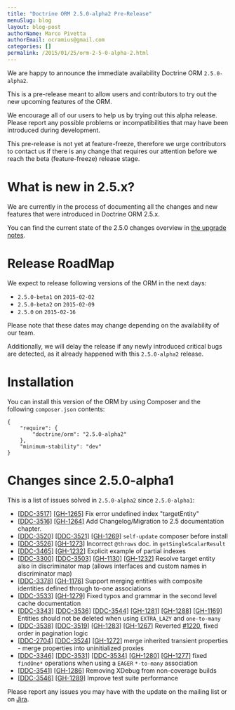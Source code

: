 ```yaml
---
title: "Doctrine ORM 2.5.0-alpha2 Pre-Release"
menuSlug: blog
layout: blog-post
authorName: Marco Pivetta
authorEmail: ocramius@gmail.com
categories: []
permalink: /2015/01/25/orm-2-5-0-alpha-2.html
---
```

We are happy to announce the immediate availability Doctrine ORM
`2.5.0-alpha2`.

This is a pre-release meant to allow users and contributors to try out
the new upcoming features of the ORM.

We encourage all of our users to help us by trying out this alpha
release. Please report any possible problems or incompatibilities that
may have been introduced during development.

This pre-release is not yet at feature-freeze, therefore we urge
contributors to contact us if there is any change that requires our
attention before we reach the beta (feature-freeze) release stage.

What is new in 2.5.x?
=====================

We are currently in the process of documenting all the changes and new
features that were introduced in Doctrine ORM 2.5.x.

You can find the current state of the 2.5.0 changes overview in [the
upgrade
notes](http://docs.doctrine-project.org/en/latest/changelog/migration_2_5.html).

Release RoadMap
===============

We expect to release following versions of the ORM in the next days:

-   `2.5.0-beta1` on `2015-02-02`
-   `2.5.0-beta2` on `2015-02-09`
-   `2.5.0` on `2015-02-16`

Please note that these dates may change depending on the availability of
our team.

Additionally, we will delay the release if any newly introduced critical
bugs are detected, as it already happened with this `2.5.0-alpha2`
release.

Installation
============

You can install this version of the ORM by using Composer and the
following `composer.json` contents:

~~~~ {.sourceCode .json}
{
    "require": {
        "doctrine/orm": "2.5.0-alpha2"
    },
    "minimum-stability": "dev"
}
~~~~

Changes since 2.5.0-alpha1
==========================

This is a list of issues solved in `2.5.0-alpha2` since `2.5.0-alpha1`:

-   [[DDC-3517]](http://www.doctrine-project.org/jira/browse/DDC-3517)
    [[GH-1265]](https://github.com/doctrine/doctrine2/pull/1265) Fix
    error undefined index "targetEntity"
-   [[DDC-3516]](http://www.doctrine-project.org/jira/browse/DDC-3516)
    [[GH-1264]](https://github.com/doctrine/doctrine2/pull/1264) Add
    Changelog/Migration to 2.5 documentation chapter.
-   [[DDC-3520]](http://www.doctrine-project.org/jira/browse/DDC-3520)
    [[DDC-3521]](http://www.doctrine-project.org/jira/browse/DDC-3521)
    [[GH-1269]](https://github.com/doctrine/doctrine2/pull/1269)
    `self-update` composer before install
-   [[DDC-3526]](http://www.doctrine-project.org/jira/browse/DDC-3526)
    [[GH-1273]](https://github.com/doctrine/doctrine2/pull/1273)
    Incorrect `@throws` doc. in `getSingleScalarResult`
-   [[DDC-3465]](http://www.doctrine-project.org/jira/browse/DDC-3465)
    [[GH-1232]](https://github.com/doctrine/doctrine2/pull/1232)
    Explicit example of partial indexes
-   [[DDC-3300]](http://www.doctrine-project.org/jira/browse/DDC-3300)
    [[DDC-3503]](http://www.doctrine-project.org/jira/browse/DDC-3503)
    [[GH-1130]](https://github.com/doctrine/doctrine2/pull/1130)
    [[GH-1232]](https://github.com/doctrine/doctrine2/pull/1232) Resolve
    target entity also in discriminator map (allows interfaces and
    custom names in discriminator map)
-   [[DDC-3378]](http://www.doctrine-project.org/jira/browse/DDC-3378)
    [[GH-1176]](https://github.com/doctrine/doctrine2/pull/1176) Support
    merging entities with composite identities defined through to-one
    associations
-   [[DDC-3533]](http://www.doctrine-project.org/jira/browse/DDC-3533)
    [[GH-1279]](https://github.com/doctrine/doctrine2/pull/1279) Fixed
    typos and grammar in the second level cache documentation
-   [[DDC-3343]](http://www.doctrine-project.org/jira/browse/DDC-3343)
    [[DDC-3536]](http://www.doctrine-project.org/jira/browse/DDC-3536)
    [[DDC-3544]](http://www.doctrine-project.org/jira/browse/DDC-3544)
    [[GH-1281]](https://github.com/doctrine/doctrine2/pull/1281)
    [[GH-1288]](https://github.com/doctrine/doctrine2/pull/1288)
    [[GH-1169]](https://github.com/doctrine/doctrine2/pull/1169)
    Entities should not be deleted when using `EXTRA_LAZY` and
    `one-to-many`
-   [[DDC-3538]](http://www.doctrine-project.org/jira/browse/DDC-3538)
    [[DDC-3519]](http://www.doctrine-project.org/jira/browse/DDC-3519)
    [[GH-1283]](https://github.com/doctrine/doctrine2/pull/1283)
    [[GH-1267]](https://github.com/doctrine/doctrine2/pull/1267)
    Reverted [\#1220](https://github.com/doctrine/doctrine2/pull/1220),
    fixed order in pagination logic
-   [[DDC-2704]](http://www.doctrine-project.org/jira/browse/DDC-2704)
    [[DDC-3524]](http://www.doctrine-project.org/jira/browse/DDC-3524)
    [[GH-1272]](https://github.com/doctrine/doctrine2/pull/1272) merge
    inherited transient properties - merge properties into uninitialized
    proxies
-   [[DDC-3346]](http://www.doctrine-project.org/jira/browse/DDC-3346)
    [[DDC-3531]](http://www.doctrine-project.org/jira/browse/DDC-3531)
    [[DDC-3534]](http://www.doctrine-project.org/jira/browse/DDC-3534)
    [[GH-1280]](https://github.com/doctrine/doctrine2/pull/1280)
    [[GH-1277]](https://github.com/doctrine/doctrine2/pull/1277) fixed
    `findOne*` operations when using a `EAGER` `*-to-many` association
-   [[DDC-3541]](http://www.doctrine-project.org/jira/browse/DDC-3541)
    [[GH-1286]](https://github.com/doctrine/doctrine2/pull/1286)
    Removing XDebug from non-coverage builds
-   [[DDC-3546]](http://www.doctrine-project.org/jira/browse/DDC-3546)
    [[GH-1289]](https://github.com/doctrine/doctrine2/pull/1289) Improve
    test suite performance

Please report any issues you may have with the update on the mailing
list or on [Jira](http://www.doctrine-project.org/jira/browse/DDC).
